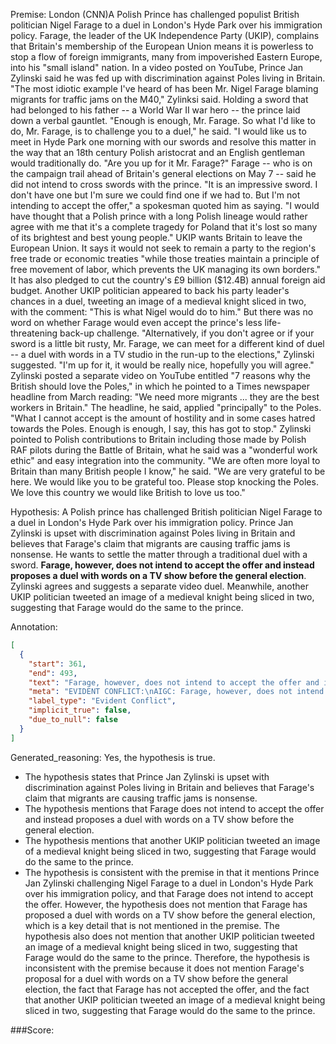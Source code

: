 
Premise:
London (CNN)A Polish Prince has challenged populist British politician Nigel Farage to a duel  in London's Hyde Park over his immigration policy. Farage, the leader of  the UK Independence Party (UKIP), complains that Britain's membership of the European Union means it is powerless to stop a flow of foreign immigrants, many from impoverished Eastern Europe, into his "small island" nation. In a video posted on YouTube, Prince Jan Zylinski said he was fed up with discrimination against Poles living in Britain. "The most idiotic example I've heard of has been Mr. Nigel Farage blaming migrants for traffic jams on the M40," Zylinksi said. Holding a sword that had belonged to his father -- a  World War II war hero -- the prince laid down a verbal gauntlet. "Enough is enough, Mr. Farage. So what I'd like to do, Mr. Farage, is to challenge you to a duel," he said. "I would like us to meet in Hyde Park one morning with our swords and resolve this matter in the way that an 18th century Polish aristocrat and an English gentleman would traditionally do. "Are you up for it Mr. Farage?" Farage -- who is on the campaign trail ahead of Britain's general elections on May 7 -- said he did not intend to cross swords with the prince. "It is an impressive sword. I don't have one but I'm sure we could find one if we had to. But I'm not intending to accept the offer," a spokesman quoted him as saying. "I would have thought that a Polish prince with a long Polish lineage would rather agree with me that it's a complete tragedy for Poland that it's lost so many of its brightest and best young people." UKIP wants Britain to leave the European Union. It says it would not seek to remain a party to the region's free trade or economic treaties "while those treaties maintain a principle of free movement of labor, which prevents the UK managing its own borders." It has also pledged to cut the country's £9 billion ($12.4B) annual foreign aid budget. Another UKIP politician appeared to back his party leader's chances in a duel, tweeting an image of a medieval knight sliced in two, with the comment: "This is what Nigel would do to him." But there was no word on whether Farage would even accept the prince's less life-threatening back-up challenge. "Alternatively, if you don't agree or if your sword is a little bit rusty, Mr. Farage, we can meet for a different kind of duel -- a duel with words in a TV studio in the run-up to the elections," Zylinski suggested. "I'm up for it, it would be really nice, hopefully you will agree." Zylinski posted a separate video on YouTube entitled "7 reasons why the British should love the Poles," in which he pointed to a Times newspaper headline from March reading: "We need more migrants ... they are the best workers in Britain." The headline, he said, applied "principally" to the Poles. "What I cannot accept is the amount of hostility and in some cases hatred towards the Poles. Enough is enough, I say, this has got to stop." Zylinski pointed to Polish contributions to Britain including  those made by Polish RAF pilots during the Battle of Britain, what he said was a "wonderful work ethic" and easy integration into the community. "We are often more loyal to Britain than many British people I know," he said. "We are very grateful to be here. We would like you to be grateful too. Please stop knocking the Poles. We love this country we would like British to love us too."


Hypothesis:
A Polish prince has challenged British politician Nigel Farage to a duel in London's Hyde Park over his immigration policy. Prince Jan Zylinski is upset with discrimination against Poles living in Britain and believes that Farage's claim that migrants are causing traffic jams is nonsense. He wants to settle the matter through a traditional duel with a sword. **Farage, however, does not intend to accept the offer and instead proposes a duel with words on a TV show before the general election**. Zylinski agrees and suggests a separate video duel. Meanwhile, another UKIP politician tweeted an image of a medieval knight being sliced in two, suggesting that Farage would do the same to the prince.

Annotation:
```json
[
  {
    "start": 361,
    "end": 493,
    "text": "Farage, however, does not intend to accept the offer and instead proposes a duel with words on a TV show before the general election",
    "meta": "EVIDENT CONFLICT:\nAIGC: Farage, however, does not intend to accept the offer and instead proposes a duel with words on a TV show before the general election\nOriginal: It was Zylinski who proposed a duel with words on TV",
    "label_type": "Evident Conflict",
    "implicit_true": false,
    "due_to_null": false
  }
]
```

Generated_reasoning:
Yes, the hypothesis is true. 
- The hypothesis states that Prince Jan Zylinski is upset with discrimination against Poles living in Britain and believes that Farage's claim that migrants are causing traffic jams is nonsense. 
- The hypothesis mentions that Farage does not intend to accept the offer and instead proposes a duel with words on a TV show before the general election. 
- The hypothesis mentions that another UKIP politician tweeted an image of a medieval knight being sliced in two, suggesting that Farage would do the same to the prince. 
- The hypothesis is consistent with the premise in that it mentions Prince Jan Zylinski challenging Nigel Farage to a duel in London's Hyde Park over his immigration policy, and that Farage does not intend to accept the offer. However, the hypothesis does not mention that Farage has proposed a duel with words on a TV show before the general election, which is a key detail that is not mentioned in the premise. The hypothesis also does not mention that another UKIP politician tweeted an image of a medieval knight being sliced in two, suggesting that Farage would do the same to the prince. Therefore, the hypothesis is inconsistent with the premise because it does not mention Farage's proposal for a duel with words on a TV show before the general election, the fact that Farage has not accepted the offer, and the fact that another UKIP politician tweeted an image of a medieval knight being sliced in two, suggesting that Farage would do the same to the prince.

###Score:
